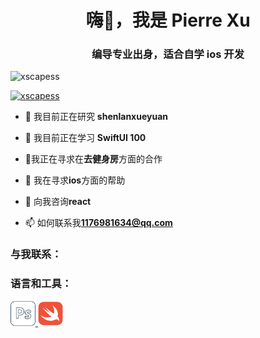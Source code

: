 <h1 align="center">嗨👋，我是 Pierre Xu</h1>
<h3 align="center">编导专业出身，适合自学 ios 开发</h3>

<p align="left"> <img src="https://komarev.com/ghpvc/?username=xscapess&label=Profile%20views&color=0e75b6&style=flat" alt="xscapess" /> </p>

<p align="left"> <a href="https://github.com/ryo-ma/github-profile-trophy"><img src="https://github-profile-trophy.vercel.app/?username=xscapess" alt="xscapess" /></a> </p>

- 🔭 我目前正在研究 **shenlanxueyuan**

- 🌱 我目前正在学习 **SwiftUI 100**

- 👯我正在寻求在**去健身房**方面的合作

- 🤝 我在寻求**ios**方面的帮助

- 💬 向我咨询**react**

- 📫 如何联系我**1176981634@qq.com**

<h3 align="left">与我联系：</h3>
<p align="left">
</p>

<h3 align="left">语言和工具：</h3>
<p align="left"> <a href="https://www.photoshop.com/en" target="_blank" rel="noreferrer"> <img src="https://raw.githubusercontent.com/devicons/devicon/master/icons/photoshop/photoshop-line.svg" alt="photoshop" width="40" height="40"/> </a> <a href="https://developer.apple.com/swift/" target="_blank" rel="noreferrer"> <img src="https://raw.githubusercontent.com/devicons/devicon/master/icons/swift/swift-original.svg" alt="swift" width="40" height="40"/> </a> </p>
